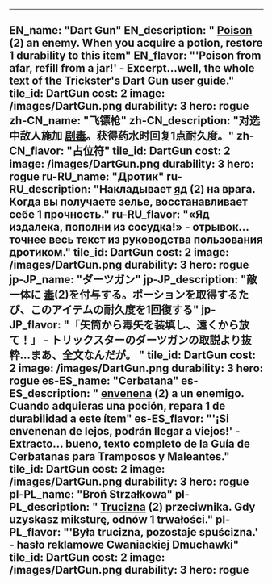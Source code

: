---

EN_name: "Dart Gun"
EN_description: " <u>Poison</u> (2) an enemy. When you acquire a potion, restore 1 durability to this item"
EN_flavor: "'Poison from afar, refill from a jar!' - Excerpt...well, the whole text of the Trickster's Dart Gun user guide."
tile_id: DartGun
cost: 2
image: /images/DartGun.png
durability: 3
hero: rogue
zh-CN_name: "飞镖枪"
zh-CN_description: "对选中敌人施加 <u>剧毒</u>。获得药水时回复1点耐久度。"
zh-CN_flavor: "占位符"
tile_id: DartGun
cost: 2
image: /images/DartGun.png
durability: 3
hero: rogue
ru-RU_name: "Дротик"
ru-RU_description: "Накладывает  <u>яд</u> (2) на врага. Когда вы получаете зелье, восстанавливает себе 1 прочность."
ru-RU_flavor: "«Яд издалека, пополни из сосудка!» - отрывок... точнее весь текст из руководства пользования дротиком."
tile_id: DartGun
cost: 2
image: /images/DartGun.png
durability: 3
hero: rogue
jp-JP_name: "ダーツガン"
jp-JP_description: "敵一体に <u>毒</u>(2)を付与する。ポーションを取得するたび、このアイテムの耐久度を1回復する"
jp-JP_flavor: "「矢筒から毒矢を装填し、遠くから放て！」 - トリックスターのダーツガンの取説より抜粋…まあ、全文なんだが。
"
tile_id: DartGun
cost: 2
image: /images/DartGun.png
durability: 3
hero: rogue
es-ES_name: "Cerbatana"
es-ES_description: " <u>envenena</u> (2) a un enemigo. Cuando adquieras una poción, repara 1 de durabilidad a este ítem"
es-ES_flavor: "'¡Si envenenan de lejos, podrán llegar a viejos!' - Extracto... bueno, texto completo de la Guía de Cerbatanas para Tramposos y Maleantes."
tile_id: DartGun
cost: 2
image: /images/DartGun.png
durability: 3
hero: rogue
pl-PL_name: "Broń Strzałkowa"
pl-PL_description: " <u>Trucizna</u> (2) przeciwnika. Gdy uzyskasz miksturę, odnów 1 trwałości."
pl-PL_flavor: "'Była trucizna, pozostaje spuścizna.' - hasło reklamowe Cwaniackiej Dmuchawki"
tile_id: DartGun
cost: 2
image: /images/DartGun.png
durability: 3
hero: rogue
---